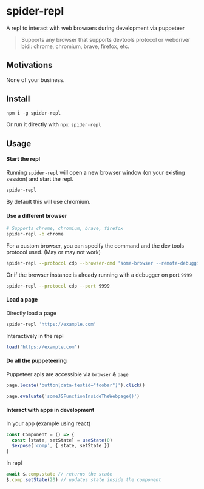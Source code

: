 # spider-repl
A repl to interact with web browsers during development via puppeteer

> Supports any browser that supports devtools protocol or webdriver bidi: chrome, chromium, brave, firefox, etc.


## Motivations
None of your business.


## Install

```js
npm i -g spider-repl
```

Or run it directly with `npx spider-repl`


## Usage

#### Start the repl
Running `spider-repl` will open a new browser window (on your existing session) and start the repl.
```sh
spider-repl
```

By default this will use chromium.


#### Use a different browser
```sh
# Supports chrome, chromium, brave, firefox
spider-repl -b chrome
```

For a custom browser, you can specify the command and the dev tools protocol used. (May or may not work)
```sh
spider-repl --protocol cdp --browser-cmd 'some-browser --remote-debugging-port=9999' --port 9999
```

Or if the browser instance is already running with a debugger on port `9999`
```sh
spider-repl --protocol cdp --port 9999
```


#### Load a page
Directly load a page
```sh
spider-repl 'https://example.com'
```

Interactively in the repl
```js
load('https://example.com')
```


#### Do all the puppeteering
Puppeteer apis are accessible via `browser` & `page`
```js
page.locate('button[data-testid="foobar"]').click()

page.evaluate('someJSFunctionInsideTheWebpage()')
```


#### Interact with apps in development

In your app (example using react)
```js
const Component = () => {
  const [state, setState] = useState(0)
  $expose('comp', { state, setState })
}
```

In repl
```js
await $.comp.state // returns the state
$.comp.setState(20) // updates state inside the component
```

